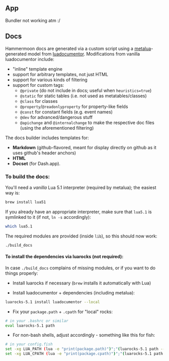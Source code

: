 ## App
Bundler not working atm :/

## Docs

Hammermoon docs are generated via a custom script using a [metalua]-generated model from [luadocumentor]. Modifications from vanilla luadocumentor include:

- "inline" template engine
- support for arbitrary templates, not just HTML
- support for various kinds of filtering
- support for custom tags:
  - `@private` (do not include in docs; useful when `heuristics=true`)
  - `@static` for static tables (i.e. not used as metatables/classes)
  - `@class` for classes
  - `@property`/`@readonlyproperty` for property-like fields
  - `@const` for constant fields (e.g. event names)
  - `@dev` for advanced/dangerous stuff
  - `@apichange` and `@internalchange` to make the respective doc files (using the aforementioned filtering)

[metalua]: https://github.com/fab13n/metalua
[luadocumentor]: https://github.com/LuaDevelopmentTools/luadocumentor

The docs builder includes templates for:

- **Markdown** (github-flavored, meant for display directly on github as it uses github's header anchors)
- **HTML**
- **Docset** (for Dash.app).

### To build the docs:

You'll need a *vanilla* Lua 5.1 interpreter (required by metalua); the easiest way is:

```bash
brew install lua51
```

If you already have an appropriate interpreter, make sure that 
`lua5.1` is symlinked to it (if not, `ln -s` accordingly):

```bash
which lua5.1
```

The required modules are provided (inside `lib`), so this should now work:

```bash
./build_docs
```


#### To install the dependencies via luarocks (not required):

In case `./build_docs` complains of missing modules, or if you want to do things properly:

- Install luarocks if necessary (`brew` installs it automatically with Lua)

- Install luadocumentor + dependencies (including metalua):

```bash
luarocks-5.1 install luadocumentor --local
```

- Fix your `package.path` + `.cpath` for "local" rocks:

```bash
# in your .bashrc or similar
eval luarocks-5.1 path
```

- For non-bash shells, adjust accordingly - something like this for fish:

```bash
# in your config.fish
set -xg LUA_PATH (lua -e "print(package.path)")";"(luarocks-5.1 path --lr-path)
set -xg LUA_CPATH (lua -e "print(package.cpath)")";"(luarocks-5.1 path --lr-cpath)
```

